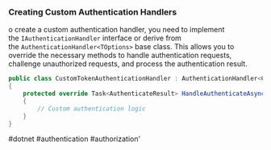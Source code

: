 ### Creating Custom Authentication Handlers

o create a custom authentication handler, you need to implement the `IAuthenticationHandler` interface or derive from the `AuthenticationHandler<TOptions>` base class. This allows you to override the necessary methods to handle authentication requests, challenge unauthorized requests, and process the authentication result.

```csharp
public class CustomTokenAuthenticationHandler : AuthenticationHandler<CustomTokenAuthenticationOptions>  
{  
	protected override Task<AuthenticateResult> HandleAuthenticateAsync()  
	{  
		// Custom authentication logic  
	}  
}
```

#dotnet #authentication #authorization'